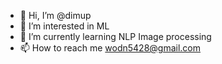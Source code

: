 - 👋 Hi, I’m @dimup
- 👀 I’m interested in ML
- 🌱 I’m currently learning NLP  Image processing 
- 📫 How to reach me wodn5428@gmail.com

<!---
dimup/dimup is a ✨ special ✨ repository because its `README.md` (this file) appears on your GitHub profile.
You can click the Preview link to take a look at your changes.
--->
